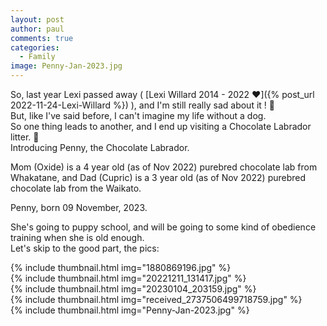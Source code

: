 ```yaml
---
layout: post
author: paul
comments: true
categories:
  - Family
image: Penny-Jan-2023.jpg
---
```

So, last year Lexi passed away ( [Lexi Willard 2014 - 2022 ❤️]({% post_url 2022-11-24-Lexi-Willard %}) ), and I'm still really sad about it ! 🥹  
But, like I've said before, I can't imagine my life without a dog.  
So one thing leads to another, and I end up visiting a Chocolate Labrador litter. 🐶  
Introducing Penny, the Chocolate Labrador.  


Mom (Oxide) is a 4 year old (as of Nov 2022) purebred chocolate lab from Whakatane, and Dad (Cupric) is a 3 year old (as of Nov 2022) purebred chocolate lab from the Waikato.  

Penny, born 09 November, 2023.  

She's going to puppy school, and will be going to some kind of obedience training when she is old enough.  
Let's skip to the good part, the pics:  

{% include thumbnail.html img="1880869196.jpg" %}  
{% include thumbnail.html img="20221211_131417.jpg" %}  
{% include thumbnail.html img="20230104_203159.jpg" %}  
{% include thumbnail.html img="received_2737506499718759.jpg" %}  
{% include thumbnail.html img="Penny-Jan-2023.jpg" %}  
